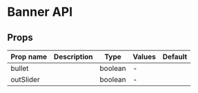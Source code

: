 # Banner API

## Props

| Prop name | Description | Type    | Values | Default |
| --------- | ----------- | ------- | ------ | ------- |
| bullet    |             | boolean | -      |         |
| outSlider |             | boolean | -      |         |
